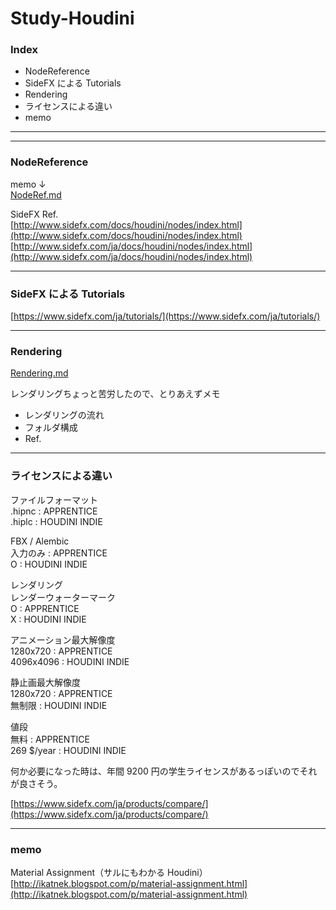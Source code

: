 # Study-Houdini  

### Index  

- NodeReference  
- SideFX による Tutorials
- Rendering  
- ライセンスによる違い  
- memo  


---  

---  


### NodeReference  

memo ↓  
[NodeRef.md](https://github.com/naysok/Study-Houdini/blob/master/NodeRef.md)

SideFX Ref.  
[http://www.sidefx.com/docs/houdini/nodes/index.html](http://www.sidefx.com/docs/houdini/nodes/index.html)  
[http://www.sidefx.com/ja/docs/houdini/nodes/index.html](http://www.sidefx.com/ja/docs/houdini/nodes/index.html)



---  


### SideFX による Tutorials  

[https://www.sidefx.com/ja/tutorials/](https://www.sidefx.com/ja/tutorials/)  


---  


### Rendering

[Rendering.md](https://github.com/naysok/Study-Houdini/blob/master/Rendering.md)  

レンダリングちょっと苦労したので、とりあえずメモ  

- レンダリングの流れ  
- フォルダ構成  
- Ref.  


---  


### ライセンスによる違い  

ファイルフォーマット  
.hipnc : APPRENTICE  
.hiplc : HOUDINI INDIE  

FBX / Alembic  
入力のみ : APPRENTICE  
O : HOUDINI INDIE  

レンダリング  
レンダーウォーターマーク  
O : APPRENTICE  
X : HOUDINI INDIE  

アニメーション最大解像度  
1280x720 : APPRENTICE  
4096x4096 : HOUDINI INDIE  

静止画最大解像度  
1280x720 : APPRENTICE  
無制限 : HOUDINI INDIE  

値段  
無料 : APPRENTICE  
269 $/year : HOUDINI INDIE  


何か必要になった時は、年間 9200 円の学生ライセンスがあるっぽいのでそれが良さそう。  

[https://www.sidefx.com/ja/products/compare/](https://www.sidefx.com/ja/products/compare/)  


---  


### memo  

Material Assignment（サルにもわかる Houdini）  
[http://ikatnek.blogspot.com/p/material-assignment.html](http://ikatnek.blogspot.com/p/material-assignment.html)